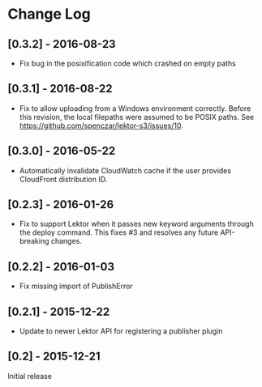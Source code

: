 # Change Log

## [0.3.2] - 2016-08-23
- Fix bug in the posixification code which crashed on empty paths

## [0.3.1] - 2016-08-22
- Fix to allow uploading from a Windows environment correctly. Before
  this revision, the local filepaths were assumed to be POSIX
  paths. See https://github.com/spenczar/lektor-s3/issues/10.

## [0.3.0] - 2016-05-22
- Automatically invalidate CloudWatch cache if the user provides
  CloudFront distribution ID.

## [0.2.3] - 2016-01-26
- Fix to support Lektor when it passes new keyword arguments through the
  deploy command. This fixes #3 and resolves any future API-breaking changes.

## [0.2.2] - 2016-01-03
- Fix missing import of PublishError

## [0.2.1] - 2015-12-22
- Update to newer Lektor API for registering a publisher plugin

## [0.2] - 2015-12-21
Initial release
